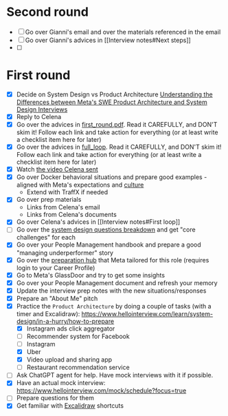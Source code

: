 # Second round

- [ ] Go over Gianni's email and over the materials referenced in the email
- [ ] Go over Gianni's advices in [[Interview notes#Next steps]]
- [ ] 

# First round

- [x] Decide on System Design vs Product Architecture [Understanding the Differences between Meta's SWE Product Architecture and System Design Interviews](https://www.hellointerview.com/blog/meta-system-vs-product-design?utm_source=reddit&utm_medium=social&utm_campaign=product-vs-system)
- [x] Reply to Celena
- [x] Go over the advices in [first_round.pdf](./first_round.pdf). Read it CAREFULLY, and DON'T skim it! Follow each link and take action for everything (or at least write a checklist item here for later)
- [x] Go over the advices in [full_loop](./fool_loop.pdf). Read it CAREFULLY, and DON'T skim it! Follow each link and take action for everything (or at least write a checklist item here for later)
- [x] Watch [the video Celena sent](https://register.gotowebinar.com/recording/4343747540748253965?fbclid=IwZXh0bgNhZW0CMTAAAR1J5-lNvy4Fym6sJQqR3UJWPvxEEcDN0fuqn-ARxKw-0anj9z_9-bV9mlY_aem_ASHJ3lgOEso7rQ5ArbFpjmcReFfP82HmhcIpWv0Tg6OS5AFzCvI4f-LBLVcR2RoVctc0svrhMSN-vv8uNYv-68ge)
- [x] Go over Docker behavioral situations and prepare good examples - aligned with Meta's expectations and [culture](About%20Meta.md)
    - Extend with TraffX if needed
- [x] Go over prep materials
    - Links from Celena's email
	- Links from Celena's documents
 - [x] Go over Celena's advices in [[Interview notes#First loop]]
 - [ ] Go over the [system design questions breakdown](https://www.hellointerview.com/learn/system-design/problem-breakdowns/bitly) and get "core challenges" for each
 - [x] Go over your People Management handbook and prepare a good "managing underperformer" story
- [x] Go over the [preparation hub](https://www.metacareers.com/profile/preparation_hub) that Meta tailored for this role (requires login to your Career Profile)
- [x] Go to Meta's GlassDoor and try to get some insights
- [x] Go over your People Management document and refresh your memory
- [x] Update the interview prep notes with the new situations/responses
- [x] Prepare an "About Me" pitch
- [x] Practice the `Product Architecture` by doing a couple of tasks (with a timer and Excalidraw): https://www.hellointerview.com/learn/system-design/in-a-hurry/how-to-prepare
	- [x] Instagram ads click aggregator
	- [ ] Recommender system for Facebook
	- [ ] Instagram
	- [x] Uber
	- [x] Video upload and sharing app
	- [ ] Restaurant recommendation service
- [ ] Ask ChatGPT agent for help. Have mock interviews with it if possible.
- [x] Have an actual mock interview: https://www.hellointerview.com/mock/schedule?focus=true
- [ ] Prepare questions for them
- [x] Get familiar with [Excalidraw](https://excalidraw.com/) shortcuts
